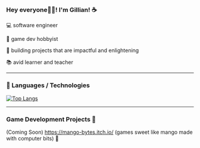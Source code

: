 ### Hey everyone👋🏽! I'm Gillian! ☕️

💻 software engineer

👾 game dev hobbyist

🚀 building projects that are impactful and enlightening

📚 avid learner and teacher

---

### 🧪 Languages / Technologies
[![Top Langs](https://github-readme-stats.vercel.app/api/top-langs/?username=ggacusan10&layout=compact&theme=tokyonight)](https://github.com/anuraghazra/github-readme-stats)

---

### Game Development Projects 👾
(Coming Soon) https://mango-bytes.itch.io/ (games sweet like mango made with computer bits) 🥭
